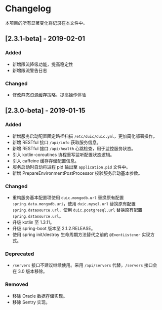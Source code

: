 # Changelog

本项目的所有显著变化将记录在本文件中。

## [2.3.1-beta] - 2019-02-01

### Added

- 新增限流降级功能，提高稳定性
- 新增限流警告日志

### Changed

- 修改静态资源缓存策略，提高操作体验

## [2.3.0-beta] - 2019-01-15

### Added

- 新增服务启动配置固定路径扫描 `/etc/duic/duic.yml`，更加简化部署操作。
- 新增 RESTful 接口 `/api/info` 获取服务信息。
- 新增 RESTful 接口 `/api/health` 心跳检查，用于监控服务状态。
- 引入 kotlin-coroutines 协程重写监听配置状态逻辑。
- 引入 caffeine 缓存存储配置信息。
- 服务启动时自动将进程 pid 输出至 `application.pid` 文件中。
- 新增 PrepareEnvironmentPostProcessor 校验服务启动基本参数。

### Changed

- 重构服务基本配置项使用 `duic.mongodb.url` 替换原有配置 `spring.data.mongodb.uri`，使用 `duic.mysql.url` 替换原有配置 `spring.datasource.url`，使用 `duic.postgresql.url` 替换原有配置 `spring.datasource.url`。
- 升级 kotlin 至 1.3.11。
- 升级 spring-boot 版本至 2.1.2.RELEASE。
- 使用 spring init/destroy 生命周期方法替代之前的 `@EventListener` 实现方式。

### Deprecated

- `/servers` 接口不建议继续使用。采用 `/api/servers` 代替，`/servers` 接口会在 3.0 版本移除。

### Removed

- 移除 Oracle 数据存储实现。
- 移除 Sentry 实现。